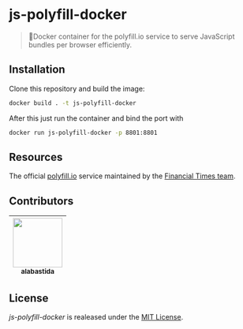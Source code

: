 # js-polyfill-docker

> 🐳Docker container for the polyfill.io service to serve JavaScript bundles per browser efficiently.

## Installation

Clone this repository and build the image:

```bash
docker build . -t js-polyfill-docker
```

After this just run the container and bind the port with

```bash
docker run js-polyfill-docker -p 8801:8801
```

## Resources

The official [polyfill.io](https://polyfill.io/v2/docs/) service maintained by the [Financial Times team](https://github.com/Financial-Times/).

## Contributors

<table><thead><tr><th align="center"><a href="https://github.com/fvj"><img src="https://avatars2.githubusercontent.com/u/1277213?v=4" width="100px;" style="max-width:100%;"><br><sub>alabastida</sub></a><br></th></tbody></table>

## License

*js-polyfill-docker* is realeased under the [MIT License](./LICENSE).
